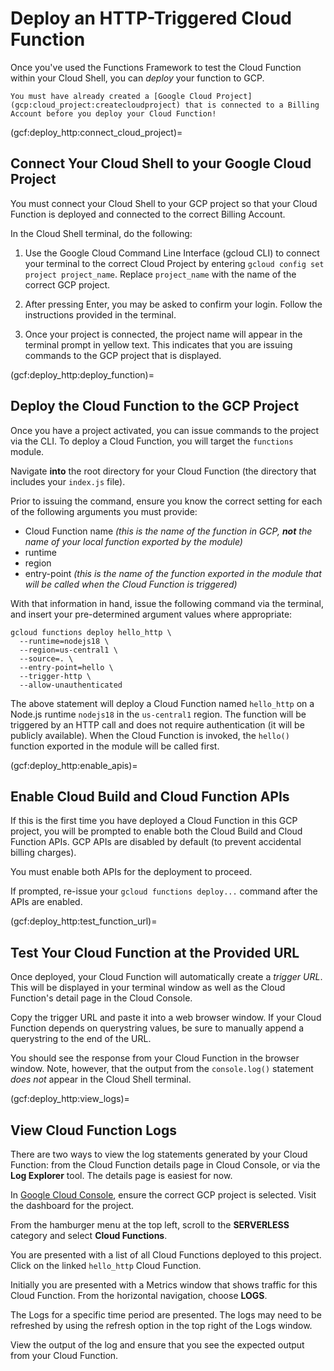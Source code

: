 # Deploy an HTTP-Triggered Cloud Function
Once you've used the Functions Framework to test the Cloud Function within your Cloud Shell, you can *deploy* your function to GCP.

```{note}
You must have already created a [Google Cloud Project](gcp:cloud_project:createcloudproject) that is connected to a Billing Account before you deploy your Cloud Function!
```

(gcf:deploy_http:connect_cloud_project)=
## Connect Your Cloud Shell to your Google Cloud Project
You must connect your Cloud Shell to your GCP project so that your Cloud Function is deployed and connected to the correct Billing Account.

In the Cloud Shell terminal, do the following:

1. Use the Google Cloud Command Line Interface (gcloud CLI) to connect your terminal to the correct Cloud Project by entering `gcloud config set project project_name`. Replace `project_name` with the name of the correct GCP project.

2. After pressing Enter, you may be asked to confirm your login. Follow the instructions provided in the terminal.

3. Once your project is connected, the project name will appear in the terminal prompt in yellow text. This indicates that you are issuing commands to the GCP project that is displayed.

(gcf:deploy_http:deploy_function)=
## Deploy the Cloud Function to the GCP Project
Once you have a project activated, you can issue commands to the project via the CLI. To deploy a Cloud Function, you will target the `functions` module.

Navigate **into** the root directory for your Cloud Function (the directory that includes your `index.js` file).

Prior to issuing the command, ensure you know the correct setting for each of the following arguments you must provide:

* Cloud Function name *(this is the name of the function in GCP, **not** the name of your local function exported by the module)*
* runtime
* region
* entry-point *(this is the name of the function exported in the module that will be called when the Cloud Function is triggered)*

With that information in hand, issue the following command via the terminal, and insert your pre-determined argument values where appropriate:

```
gcloud functions deploy hello_http \
  --runtime=nodejs18 \
  --region=us-central1 \
  --source=. \
  --entry-point=hello \
  --trigger-http \
  --allow-unauthenticated
```

The above statement will deploy a Cloud Function named `hello_http` on a Node.js runtime `nodejs18` in the `us-central1` region. The function will be triggered by an HTTP call and does not require authentication (it will be publicly available). When the Cloud Function is invoked, the `hello()` function exported in the module will be called first.

(gcf:deploy_http:enable_apis)=
## Enable Cloud Build and Cloud Function APIs
If this is the first time you have deployed a Cloud Function in this GCP project, you will be prompted to enable both the Cloud Build and Cloud Function APIs. GCP APIs are disabled by default (to prevent accidental billing charges).

You must enable both APIs for the deployment to proceed.

If prompted, re-issue your `gcloud functions deploy...` command after the APIs are enabled.

(gcf:deploy_http:test_function_url)=
## Test Your Cloud Function at the Provided URL
Once deployed, your Cloud Function will automatically create a *trigger URL*. This will be displayed in your terminal window as well as the Cloud Function's detail page in the Cloud Console.

Copy the trigger URL and paste it into a web browser window. If your Cloud Function depends on querystring values, be sure to manually append a querystring to the end of the URL.

You should see the response from your Cloud Function in the browser window. Note, however, that the output from the `console.log()` statement *does not* appear in the Cloud Shell terminal.

(gcf:deploy_http:view_logs)=
## View Cloud Function Logs
There are two ways to view the log statements generated by your Cloud Function: from the Cloud Function details page in Cloud Console, or via the **Log Explorer** tool. The details page is easiest for now.

In [Google Cloud Console](https://console.cloud.google.com), ensure the correct GCP project is selected. Visit the dashboard for the project.

From the hamburger menu at the top left, scroll to the **SERVERLESS** category and select **Cloud Functions**.

You are presented with a list of all Cloud Functions deployed to this project. Click on the linked `hello_http` Cloud Function.

Initially you are presented with a Metrics window that shows traffic for this Cloud Function. From the horizontal navigation, choose **LOGS**.

The Logs for a specific time period are presented. The logs may need to be refreshed by using the refresh option in the top right of the Logs window.

View the output of the log and ensure that you see the expected output from your Cloud Function.